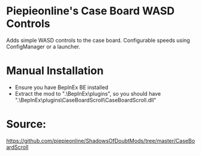 # Piepieonline's Case Board WASD Controls

Adds simple WASD controls to the case board. Configurable speeds using ConfigManager or a launcher.

# Manual Installation

* Ensure you have BepInEx BE installed
* Extract the mod to ".\BepInEx\plugins\", so you should have ".\BepInEx\plugins\CaseBoardScroll\CaseBoardScroll.dll"

# Source:

https://github.com/piepieonline/ShadowsOfDoubtMods/tree/master/CaseBoardScroll